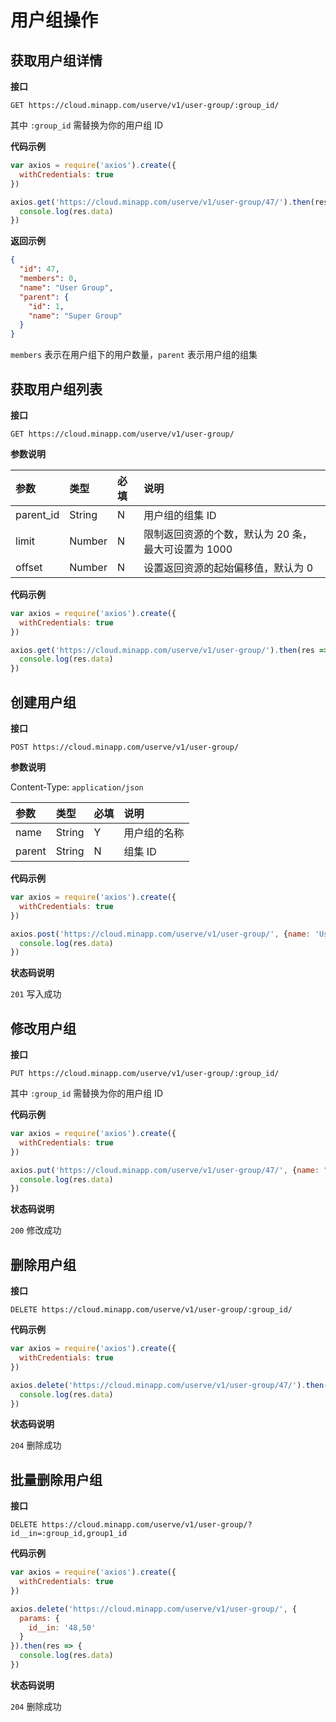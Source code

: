 # 用户组操作

## 获取用户组详情

**接口**

`GET https://cloud.minapp.com/userve/v1/user-group/:group_id/`

其中 `:group_id` 需替换为你的用户组 ID

**代码示例**

```js
var axios = require('axios').create({
  withCredentials: true
})

axios.get('https://cloud.minapp.com/userve/v1/user-group/47/').then(res => {
  console.log(res.data)
})
```

**返回示例**

```json
{
  "id": 47,
  "members": 0,
  "name": "User Group",
  "parent": {
    "id": 1,
    "name": "Super Group"
  }
}
```

`members` 表示在用户组下的用户数量，`parent` 表示用户组的组集


## 获取用户组列表

**接口**

`GET https://cloud.minapp.com/userve/v1/user-group/`

**参数说明**

| 参数       | 类型   | 必填 | 说明 |
| :---------| :----- | :-- | :-- |
| parent_id | String | N   | 用户组的组集 ID |
| limit     | Number | N   | 限制返回资源的个数，默认为 20 条，最大可设置为 1000 |
| offset    | Number | N   | 设置返回资源的起始偏移值，默认为 0 |

**代码示例**

```js
var axios = require('axios').create({
  withCredentials: true
})

axios.get('https://cloud.minapp.com/userve/v1/user-group/').then(res => {
  console.log(res.data)
})
```

## 创建用户组

**接口**

`POST https://cloud.minapp.com/userve/v1/user-group/`

**参数说明**

Content-Type: `application/json`

| 参数    | 类型   | 必填 | 说明 |
| :----- | :----- | :-- | :-- |
| name   | String | Y   | 用户组的名称 |
| parent | String | N   | 组集 ID |

**代码示例**

```js
var axios = require('axios').create({
  withCredentials: true
})

axios.post('https://cloud.minapp.com/userve/v1/user-group/', {name: 'User Group'}).then(res => {
  console.log(res.data)
})
```

**状态码说明**

`201` 写入成功


## 修改用户组

**接口**

`PUT https://cloud.minapp.com/userve/v1/user-group/:group_id/`

其中 `:group_id` 需替换为你的用户组 ID

**代码示例**

```js
var axios = require('axios').create({
  withCredentials: true
})

axios.put('https://cloud.minapp.com/userve/v1/user-group/47/', {name: "user group"}).then(res => {
  console.log(res.data)
})
```

**状态码说明**

`200` 修改成功


## 删除用户组

**接口**

`DELETE https://cloud.minapp.com/userve/v1/user-group/:group_id/`

**代码示例**

```js
var axios = require('axios').create({
  withCredentials: true
})

axios.delete('https://cloud.minapp.com/userve/v1/user-group/47/').then(res => {
  console.log(res.data)
})
```

**状态码说明**

`204` 删除成功


## 批量删除用户组

**接口**

`DELETE https://cloud.minapp.com/userve/v1/user-group/?id__in=:group_id,group1_id`

**代码示例**

```js
var axios = require('axios').create({
  withCredentials: true
})

axios.delete('https://cloud.minapp.com/userve/v1/user-group/', {
  params: {
    id__in: '48,50'
  }
}).then(res => {
  console.log(res.data)
})
```

**状态码说明**

`204` 删除成功
